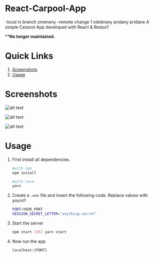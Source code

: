 # React-Carpool-App
-local in branch
zmeneny -remote change 1
odobrany
pridany
pridane A simple Carpool App developed with React & Redux!!

****No longer maintained.**

# Quick Links
1. [Screenshots](#screenshots)
2. [Usage](#usage)

# Screenshots

![alt text](https://raw.githubusercontent.com/yTakkar/React-Carpool-App/master/screenshots/Snap%202018-02-28%20at%2014.42.55.png)

![alt text](https://raw.githubusercontent.com/yTakkar/React-Carpool-App/master/screenshots/Snap%202018-02-28%20at%2014.43.08.png)

![alt text](https://raw.githubusercontent.com/yTakkar/React-Carpool-App/master/screenshots/Snap%202018-02-28%20at%2014.43.14.png)

# Usage
1. First install all dependencies.
    ```bash
    #with npm
    npm install

    #with Yarm
    yarn
    ```

2. Create a `.env` file and insert the following code. Replace values with yours!!
    ```bash
    PORT=YOUR_PORT
    SESSION_SECRET_LETTER="anything-secret"
    ```

3. Start the server
    ```bash
    npm start [OR] yarn start
    ```

4. Now run the app
    ```javacript
    localhost:[PORT]
    ```
